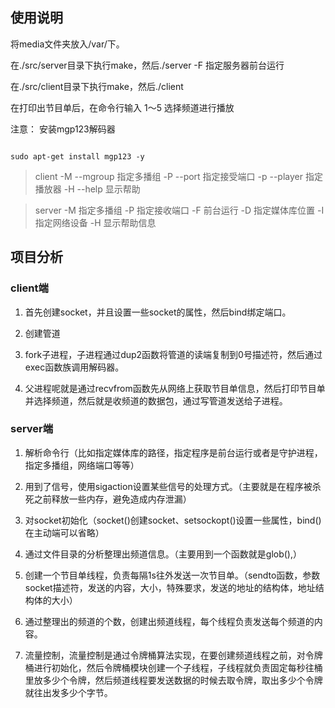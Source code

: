 ## 使用说明

将media文件夹放入/var/下。

在./src/server目录下执行make，然后./server -F 指定服务器前台运行

在./src/client目录下执行make，然后./client

在打印出节目单后，在命令行输入 1～5 选择频道进行播放

注意：
安装mgp123解码器

```shell

sudo apt-get install mgp123 -y

```

> client
> -M  --mgroup    指定多播组
> -P  --port      指定接受端口
> -p  --player    指定播放器
> -H  --help      显示帮助

> server
> -M       指定多播组
> -P       指定接收端口
> -F       前台运行
> -D       指定媒体库位置
> -I       指定网络设备
> -H       显示帮助信息



## 项目分析

### client端

1. 首先创建socket，并且设置一些socket的属性，然后bind绑定端口。

2. 创建管道

3. fork子进程，子进程通过dup2函数将管道的读端复制到0号描述符，然后通过exec函数族调用解码器。

4. 父进程呢就是通过recvfrom函数先从网络上获取节目单信息，然后打印节目单并选择频道，然后就是收频道的数据包，通过写管道发送给子进程。

### server端

1. 解析命令行（比如指定媒体库的路径，指定程序是前台运行或者是守护进程，指定多播组，网络端口等等）

2. 用到了信号，使用sigaction设置某些信号的处理方式。（主要就是在程序被杀死之前释放一些内存，避免造成内存泄漏）

3. 对socket初始化（socket()创建socket、setsockopt()设置一些属性，bind()在主动端可以省略）

4. 通过文件目录的分析整理出频道信息。（主要用到一个函数就是glob(),）

5. 创建一个节目单线程，负责每隔1s往外发送一次节目单。（sendto函数，参数socket描述符，发送的内容，大小，特殊要求，发送的地址的结构体，地址结构体的大小）

6. 通过整理出的频道的个数，创建出频道线程，每个线程负责发送每个频道的内容。

7. 流量控制，流量控制是通过令牌桶算法实现，在要创建频道线程之前，对令牌桶进行初始化，然后令牌桶模块创建一个子线程，子线程就负责固定每秒往桶里放多少个令牌，然后频道线程要发送数据的时候去取令牌，取出多少个令牌就往出发多少个字节。





